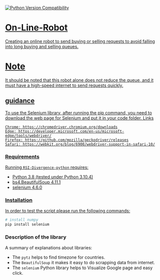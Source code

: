 <a href="https://pypi.org/project/hyperlink/">
    <img src="https://pypi.org/project/selenium/" alt="Python Version Compatibility">
    
# On-Line-Robot
Creating an online robot to send buying or selling requests to avoid falling into long buying and selling queues.

# Note
It should be noted that this robot alone does not reduce the queue, and it must have a high-speed internet to send requests quickly.

## guidance
To use the Selenium library, after running the pip command, you need to download the web page for Selenium and put it in your code folder.
Links 
```
Chrome: https://chromedriver.chromium.org/downloads
Edge: https://developer.microsoft.com/en-us/microsoft-edge/tools/webdriver/
Firefox: https://github.com/mozilla/geckodriver/releases
Safari: https://webkit.org/blog/6900/webdriver-support-in-safari-10/
```

### Requirements
Running `RSI-Divergence-python` requires:
* Python 3.8 (tested under Python 3.10.4)
* bs4.BeautifulSoup 4.11.1
* selenium 4.6.0

### Installation
In order to test the script please run the following commands:
```sh
# install numpy
pip install selenium
```

### Description of the library
A summary of explanations about libraries:
* The `pytz` helps to find timezone for countries.
* The `BeautifulSoup` it makes it easy to do scrapping data from internet.
* The `selenium` Python library helps to Visualize Google page and easy click.

